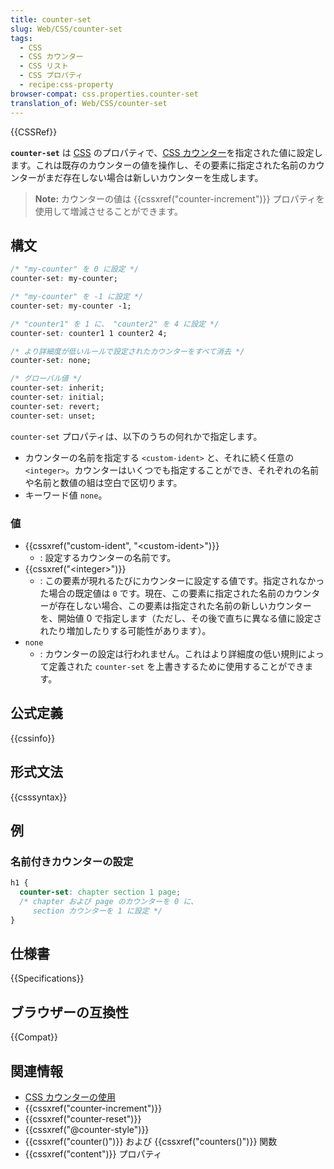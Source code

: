 ```yaml
---
title: counter-set
slug: Web/CSS/counter-set
tags:
  - CSS
  - CSS カウンター
  - CSS リスト
  - CSS プロパティ
  - recipe:css-property
browser-compat: css.properties.counter-set
translation_of: Web/CSS/counter-set
---
```

{{CSSRef}}

**`counter-set`** は [CSS](/ja/docs/Web/CSS) のプロパティで、[CSS カウンター](/ja/docs/Web/CSS/CSS_Counter_Styles/Using_CSS_counters)を指定された値に設定します。これは既存のカウンターの値を操作し、その要素に指定された名前のカウンターがまだ存在しない場合は新しいカウンターを生成します。

> **Note:** カウンターの値は {{cssxref("counter-increment")}} プロパティを使用して増減させることができます。

## 構文

```css
/* "my-counter" を 0 に設定 */
counter-set: my-counter;

/* "my-counter" を -1 に設定 */
counter-set: my-counter -1;

/* "counter1" を 1 に、 "counter2" を 4 に設定 */
counter-set: counter1 1 counter2 4;

/* より詳細度が低いルールで設定されたカウンターをすべて消去 */
counter-set: none;

/* グローバル値 */
counter-set: inherit;
counter-set: initial;
counter-set: revert;
counter-set: unset;
```

`counter-set` プロパティは、以下のうちの何れかで指定します。

- カウンターの名前を指定する `<custom-ident>` と、それに続く任意の `<integer>`。カウンターはいくつでも指定することができ、それぞれの名前や名前と数値の組は空白で区切ります。
- キーワード値 `none`。

### 値

- {{cssxref("custom-ident", "&lt;custom-ident&gt;")}}
  - : 設定するカウンターの名前です。
- {{cssxref("&lt;integer&gt;")}}
  - : この要素が現れるたびにカウンターに設定する値です。指定されなかった場合の既定値は `0` です。現在、この要素に指定された名前のカウンターが存在しない場合、この要素は指定された名前の新しいカウンターを、開始値 0 で指定します（ただし、その後で直ちに異なる値に設定されたり増加したりする可能性があります）。
- `none`
  - : カウンターの設定は行われません。これはより詳細度の低い規則によって定義された `counter-set` を上書きするために使用することができます。

## 公式定義

{{cssinfo}}

## 形式文法

{{csssyntax}}

## 例

### 名前付きカウンターの設定

```css
h1 {
  counter-set: chapter section 1 page;
  /* chapter および page のカウンターを 0 に、
     section カウンターを 1 に設定 */
}
```

## 仕様書

{{Specifications}}

## ブラウザーの互換性

{{Compat}}

## 関連情報

- [CSS カウンターの使用](/ja/docs/Web/CSS/CSS_Counter_Styles/Using_CSS_counters)
- {{cssxref("counter-increment")}}
- {{cssxref("counter-reset")}}
- {{cssxref("@counter-style")}}
- {{cssxref("counter()")}} および {{cssxref("counters()")}} 関数
- {{cssxref("content")}} プロパティ
